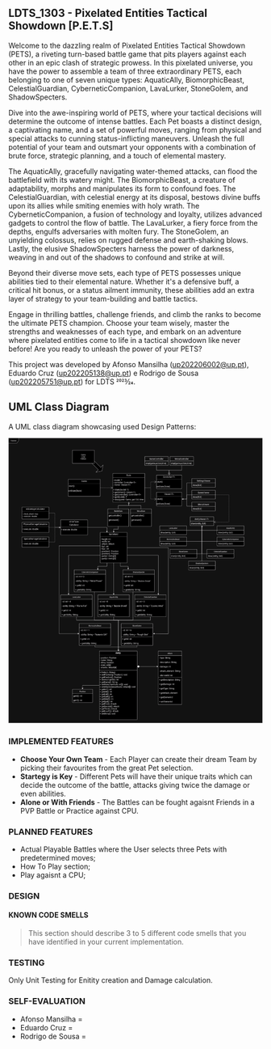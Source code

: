## LDTS_1303 - Pixelated Entities Tactical Showdown [P.E.T.S]

Welcome to the dazzling realm of Pixelated Entities Tactical Showdown (PETS), a riveting turn-based battle game that pits players against each other in an epic clash of strategic prowess. In this pixelated universe, you have the power to assemble a team of three extraordinary PETS, each belonging to one of seven unique types: AquaticAlly, BiomorphicBeast, CelestialGuardian, CyberneticCompanion, LavaLurker, StoneGolem, and ShadowSpecters.

Dive into the awe-inspiring world of PETS, where your tactical decisions will determine the outcome of intense battles. Each Pet boasts a distinct design, a captivating name, and a set of powerful moves, ranging from physical and special attacks to cunning status-inflicting maneuvers. Unleash the full potential of your team and outsmart your opponents with a combination of brute force, strategic planning, and a touch of elemental mastery.

The AquaticAlly, gracefully navigating water-themed attacks, can flood the battlefield with its watery might. The BiomorphicBeast, a creature of adaptability, morphs and manipulates its form to confound foes. The CelestialGuardian, with celestial energy at its disposal, bestows divine buffs upon its allies while smiting enemies with holy wrath. The CyberneticCompanion, a fusion of technology and loyalty, utilizes advanced gadgets to control the flow of battle. The LavaLurker, a fiery force from the depths, engulfs adversaries with molten fury. The StoneGolem, an unyielding colossus, relies on rugged defense and earth-shaking blows. Lastly, the elusive ShadowSpecters harness the power of darkness, weaving in and out of the shadows to confound and strike at will.

Beyond their diverse move sets, each type of PETS possesses unique abilities tied to their elemental nature. Whether it's a defensive buff, a critical hit bonus, or a status ailment immunity, these abilities add an extra layer of strategy to your team-building and battle tactics.

Engage in thrilling battles, challenge friends, and climb the ranks to become the ultimate PETS champion. Choose your team wisely, master the strengths and weaknesses of each type, and embark on an adventure where pixelated entities come to life in a tactical showdown like never before! Are you ready to unleash the power of your PETS?

This project was developed by Afonso Mansilha (up202206002@up.pt), Eduardo Cruz (up202205138@up.pt) e Rodrigo de Sousa (up202205751@up.pt) for LDTS 2023⁄24.

## UML Class Diagram

A UML class diagram showcasing used Design Patterns:

![UML class diagram](docs/ClassUML.png)

### IMPLEMENTED FEATURES

- **Choose Your Own Team** - Each Player can create their dream Team by picking their favourites from the great Pet selection.
- **Startegy is Key** - Different Pets will have their unique traits which can decide the outcome of the battle, attacks giving twice the damage or even abilities.
- **Alone or With Friends** - The Battles can be fought agaisnt Friends in a PVP Battle or Practice against CPU.

### PLANNED FEATURES

- Actual Playable Battles where the User selects three Pets with predetermined moves;
- How To Play section;
- Play agaisnt a CPU;

### DESIGN


#### KNOWN CODE SMELLS

> This section should describe 3 to 5 different code smells that you have identified in your current implementation.

### TESTING

Only Unit Testing for Enitity creation and Damage calculation.

### SELF-EVALUATION

- Afonso Mansilha =
- Eduardo Cruz = 
- Rodrigo de Sousa =
